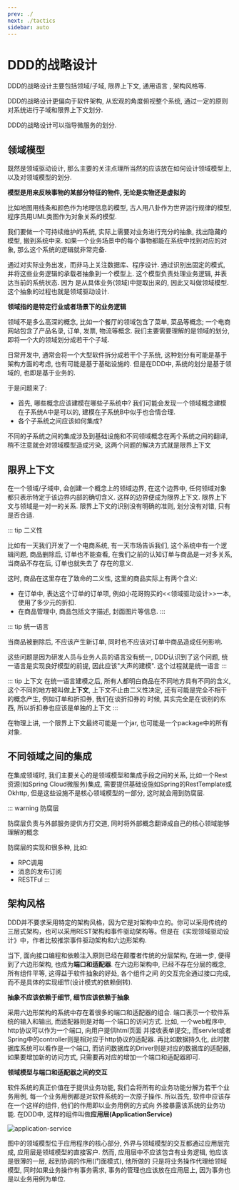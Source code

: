 ```yaml
---
prev: ./
next: ./tactics
sidebar: auto
---
```


# DDD的战略设计

DDD的战略设计主要包括领域/子域, 限界上下文, 通用语言 , 架构风格等.

DDD的战略设计更偏向于软件架构, 从宏观的角度俯视整个系统, 通过一定的原则对系统进行子域和限界上下文划分.

DDD的战略设计可以指导微服务的划分. 

## 领域模型

既然是领域驱动设计, 那么主要的关注点理所当然的应该放在如何设计领域模型上, 以及对领域模型的划分. 

**模型是用来反映事物的某部分特征的物件, 无论是实物还是虚拟的**

比如地图用线条和颜色作为地理信息的模型, 古人用八卦作为世界运行规律的模型, 程序员用UML类图作为对象关系的模型.

我们要做一个可持续维护的系统, 实际上需要对业务进行充分的抽象, 找出隐藏的模型, 搬到系统中来. 如果一个业务场景中的每个事物都能在系统中找到对应的对象, 那么这个系统的逻辑就非常完备. 

通过对实际业务出发，而非马上关注数据库、程序设计. 通过识别出固定的模式, 并将这些业务逻辑的承载者抽象到一个模型上. 这个模型负责处理业务逻辑, 并表达当前的系统状态. 因为
是从具体业务(领域)中提取出来的, 因此又叫做领域模型. 这个抽象的过程也就是领域驱动设计.

**领域指的是特定行业或者场景下的业务逻辑**

领域不是多么高深的概念, 比如一个餐厅的领域包含了菜单, 菜品等概念; 一个电商网站包含了产品名录, 订单, 发票, 物流等概念. 我们主要需要理解的是领域的划分,
即将一个大的领域划分成若干个子域.

日常开发中, 通常会将一个大型软件拆分成若干个子系统, 这种划分有可能是基于架构方面的考虑, 也有可能是基于基础设施的. 但是在DDD中, 系统的划分是基于领域的,
也即是基于业务的.

于是问题来了: 

- 首先, 哪些概念应该建模在哪些子系统中? 我们可能会发现一个领域概念建模在子系统A中是可以的, 建模在子系统B中似乎也合情合理.  
- 各个子系统之间应该如何集成? 

不同的子系统之间的集成涉及到基础设施和不同领域概念在两个系统之间的翻译, 稍不注意就会对领域模型造成污染, 这两个问题的解决方式就是限界上下文


## 限界上下文

在一个领域/子域中, 会创建一个概念上的领域边界, 在这个边界中, 任何领域对象都只表示特定于该边界内部的确切含义. 这样的边界便成为限界上下文. 限界上下文与领域是一对一的关系. 
限界上下文的识别没有明确的准则, 划分没有对错, 只有是否合适. 

::: tip 二义性

比如有一天我们开发了一个电商系统, 有一天市场告诉我们, 这个系统中有一个逻辑问题, 商品删除后, 订单也不能查看, 在我们之前的认知订单与商品是一对多关系, 当商品不存在后, 订单也就失去了
存在的意义. 

这时, 商品在这里存在了致命的二义性, 这里的商品实际上有两个含义:

- 在订单中, 表达这个订单的订单项, 例如小花哥购买的<<领域驱动设计>>一本, 使用了多少元的折扣. 
- 在商品管理中, 商品包括文字描述, 封面图片等信息.
:::

::: tip 统一语言

当商品被删除后, 不应该产生新订单, 同时也不应该对订单中商品造成任何影响. 

这些问题是因为研发人员与业务人员的语言没有统一, DDD认识到了这个问题, 统一语言是实现良好模型的前提, 因此应该"大声的建模". 这个过程就是统一语言
:::

::: tip 上下文
在统一语言建模之后, 所有人都明白商品在不同地方具有不同的含义, 这个不同的地方被叫做**上下文**, 上下文不止由二义性决定, 还有可能是完全不相干的概念产生, 例如订单和折扣券, 我们在谈折扣券的
时候, 其实完全是在谈别的东西, 所以折扣券也应该是单独的上下文
:::

在物理上讲, 一个限界上下文最终可能是一个jar, 也可能是一个package中的所有对象. 

## 不同领域之间的集成

在集成领域时, 我们主要关心的是领域模型和集成手段之间的关系, 比如一个Rest资源(如Spring Cloud微服务)集成, 需要提供基础设施如Spring的RestTemplate或Okhttp, 但是这些设施不是核心领域模型的一部分, 这时就会用到防腐层. 

::: warning 防腐层

防腐层负责与外部服务提供方打交道, 同时将外部概念翻译成自己的核心领域能够理解的概念

防腐层的实现和很多种, 比如:
- RPC调用 
- 消息的发布订阅
- RESTFul
:::

## 架构风格

DDD并不要求采用特定的架构风格，因为它是对架构中立的。你可以采用传统的三层式架构，也可以采用REST架构和事件驱动架构等。但是在《实现领域驱动设计》中，作者比较推崇事件驱动架构和六边形架构.

当下, 面向接口编程和依赖注入原则已经在颠覆者传统的分层架构, 在进一步, 便得到了六边形架构, 也成为**端口和适配器**. 在六边形架构中, 已经不存在分层的概念, 所有组件平等, 这得益于软件抽象的好处, 各个组件之间
的交互完全通过接口完成, 而不是具体的实现细节(设计模式的依赖倒转).

**抽象不应该依赖于细节, 细节应该依赖于抽象**

采用六边形架构的系统中存在着很多的端口和适配器的组合. 端口表示一个软件系统的输入和输出, 而适配器则是对每一个端口的访问方式.  比如, 一个web程序中, http协议可以作为一个端口, 向用户提供html页面
并接收表单提交;, 而servlet或者Spring中的controller则是相对应于http协议的适配器. 再比如数据持久化, 此时数据库系统可以看作是一个端口, 而访问数据库的Driver则是对应的数据库的适配器, 如果要增加新的访问方式,
只需要再对应的增加一个端口和适配器即可. 

**领域模型与端口和适配器之间的交互**

软件系统的真正价值在于提供业务功能, 我们会将所有的业务功能分解为若干个业务用例, 每一个业务用例都是对软件系统的一次原子操作. 所以首先, 软件中应该存在一个这样的组件, 他们的作用即以业务用例的方式向
外接暴露该系统的业务功能. 在DDD中, 这样的组件叫做**应用层(ApplicationService)**

![application-service](https://cdn.jsdelivr.net/gh/NiceAshin/FileStore/blogImage/DDD-2.png)

图中的领域模型位于应用程序的核心部分, 外界与领域模型的交互都通过应用层完成, 应用层是领域模型的直接客户. 然而, 应用层中不应该包含有业务逻辑, 他应该是很薄的一层, 起到协调的作用(门面模式), 他所做的
只是将业务操作代理给领域模型, 同时如果业务操作有事务需求, 事务的管理也应该放在应用层上, 因为事务也是以业务用例为单位. 







